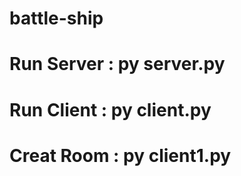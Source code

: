 # battle-ship

# Run Server : py server.py

# Run Client : py client.py

# Creat Room : py client1.py
